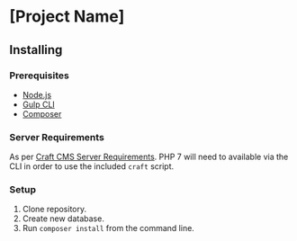 # [Project Name]

## Installing

### Prerequisites

- [Node.js](https://nodejs.org/en/)
- [Gulp CLI](https://github.com/gulpjs/gulp-cli)
- [Composer](https://getcomposer.org/)

### Server Requirements

As per [Craft CMS Server Requirements](https://github.com/craftcms/docs/blob/v3/en/requirements.md). PHP 7 will need to available via the CLI in order to use the included `craft` script.

### Setup

1. Clone repository.
2. Create new database.
3. Run `composer install` from the command line.
